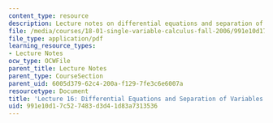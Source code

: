 ```yaml
---
content_type: resource
description: Lecture notes on differential equations and separation of variables.
file: /media/courses/18-01-single-variable-calculus-fall-2006/991e10d17c527483d3d41d83a7313536_lec16.pdf
file_type: application/pdf
learning_resource_types:
- Lecture Notes
ocw_type: OCWFile
parent_title: Lecture Notes
parent_type: CourseSection
parent_uid: 6005d379-62c4-200a-f129-7fe3c6e6007a
resourcetype: Document
title: 'Lecture 16: Differential Equations and Separation of Variables'
uid: 991e10d1-7c52-7483-d3d4-1d83a7313536
---
```

